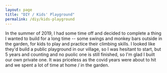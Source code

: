 ```yaml
---
layout: page
title: "DIY / Kids' Playground"
permalink: /diy/kids-playground
---
```


In the summer of 2019, I had some time off and decided to complete a thing I wanted to build for a long time -- some swings and monkey bars outside in the garden, for kids to play and practice their climbing skills. I looked like they'd build a public playground in our village, so I was hesitant to start, but 5 years and counting and no puolic one is still finished, so I'm glad I built our own private one. It was priceless as the covid years were about to hit and we spent a lot of time at home / in the garden.